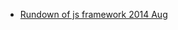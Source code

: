 - [Rundown of js framework 2014 Aug](http://blog.andyet.com/2014/08/13/opinionated-rundown-of-js-frameworks)
